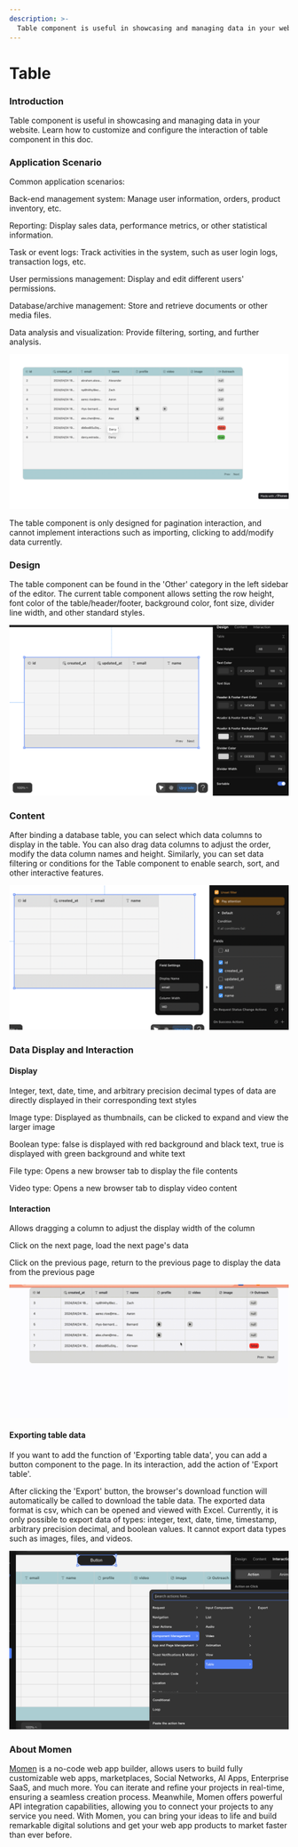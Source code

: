 ```yaml
---
description: >-
  Table component is useful in showcasing and managing data in your website. 
---
```

# Table

### **Introduction**

Table component is useful in showcasing and managing data in your website. Learn how to customize and configure the interaction of table component in this doc.

### **Application Scenario**

Common application scenarios:

Back-end management system: Manage user information, orders, product inventory, etc.

Reporting: Display sales data, performance metrics, or other statistical information.

Task or event logs: Track activities in the system, such as user login logs, transaction logs, etc.

User permissions management: Display and edit different users' permissions.

Database/archive management: Store and retrieve documents or other media files.

Data analysis and visualization: Provide filtering, sorting, and further analysis.

![](<../.gitbook/assets/0 (3).png>)

The table component is only designed for pagination interaction, and cannot implement interactions such as importing, clicking to add/modify data currently.

### **Design**

The table component can be found in the 'Other' category in the left sidebar of the editor. The current table component allows setting the row height, font color of the table/header/footer, background color, font size, divider line width, and other standard styles.

![](<../.gitbook/assets/1 (4).png>)

### **Content**

After binding a database table, you can select which data columns to display in the table. You can also drag data columns to adjust the order, modify the data column names and height. Similarly, you can set data filtering or conditions for the Table component to enable search, sort, and other interactive features.

![](<../.gitbook/assets/2 (2).png>)

### **Data Display and Interaction**

#### **Display**

Integer, text, date, time, and arbitrary precision decimal types of data are directly displayed in their corresponding text styles

Image type: Displayed as thumbnails, can be clicked to expand and view the larger image

Boolean type: false is displayed with red background and black text, true is displayed with green background and white text

File type: Opens a new browser tab to display the file contents

Video type: Opens a new browser tab to display video content

#### **Interaction**

Allows dragging a column to adjust the display width of the column

Click on the next page, load the next page's data

Click on the previous page, return to the previous page to display the data from the previous page

![](../.gitbook/assets/3.gif)

#### **Exporting table data**

If you want to add the function of 'Exporting table data', you can add a button component to the page. In its interaction, add the action of 'Export table'.

After clicking the 'Export' button, the browser's download function will automatically be called to download the table data. The exported data format is csv, which can be opened and viewed with Excel. Currently, it is only possible to export data of types: integer, text, date, time, timestamp, arbitrary precision decimal, and boolean values. It cannot export data types such as images, files, and videos.

![](<../.gitbook/assets/4 (2).png>)

### **About Momen​​**

[Momen](https://momen.app/?channel=blog-about) is a no-code web app builder, allows users to build fully customizable web apps, marketplaces, Social Networks, AI Apps, Enterprise SaaS, and much more. You can iterate and refine your projects in real-time, ensuring a seamless creation process. Meanwhile, Momen offers powerful API integration capabilities, allowing you to connect your projects to any service you need. With Momen, you can bring your ideas to life and build remarkable digital solutions and get your web app products to market faster than ever before.​​
